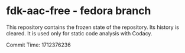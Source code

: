 # fdk-aac-free - fedora branch

This repository contains the frozen state of the repository.
Its history is cleared. It is used only for static code
analysis with Codacy.

Commit Time: 1712376236